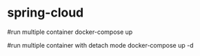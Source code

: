 # spring-cloud
#run multiple container
docker-compose up

#run multiple container with detach mode
docker-compose up -d
